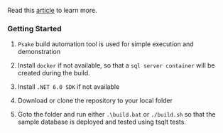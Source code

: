 

Read this [article](https://www.alfusjaganathan.com/blogs/sqlserver-objects-unit-testing-tsqlt/) to learn more.

### Getting Started

1. `Psake` build automation tool is used for simple execution and demonstration

1. Install `docker` if not available, so that a `sql server container` will be created during the build.

1. Install `.NET 6.0 SDK` if not available

1. Download or clone the repository to your local folder

1. Goto the folder and run either `.\build.bat` or `./build.sh` so that the sample database is deployed and tested using tsqlt tests.
